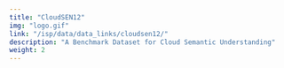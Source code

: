 ```yaml
---
title: "CloudSEN12"
img: "logo.gif"
link: "/isp/data/data_links/cloudsen12/"
description: "A Benchmark Dataset for Cloud Semantic Understanding"
weight: 2
---
```

